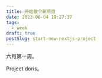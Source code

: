 ```yaml
---
title: 开始做个新项目
date: 2023-06-04 19:27:37
tags:
  - week
draft: true
postSlug: start-new-nextjs-project
---
```


六月第一周。

Project doris。
